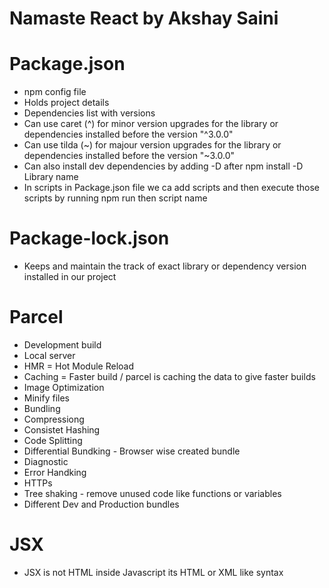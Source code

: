 # Namaste React by Akshay Saini

# Package.json

- npm config file
- Holds project details
- Dependencies list with versions
- Can use caret (^) for minor version upgrades for the library or dependencies installed before the version "^3.0.0"
- Can use tilda (~) for majour version upgrades for the library or dependencies installed before the version "~3.0.0"
- Can also install dev dependencies by adding -D after npm install -D Library name
- In scripts in Package.json file we ca add scripts and then execute those scripts by running npm run then script name

# Package-lock.json

- Keeps and maintain the track of exact library or dependency version installed in our project

# Parcel

- Development build
- Local server
- HMR = Hot Module Reload
- Caching = Faster build / parcel is caching the data to give faster builds
- Image Optimization
- Minify files
- Bundling
- Compressiong
- Consistet Hashing
- Code Splitting
- Differential Bundking - Browser wise created bundle
- Diagnostic
- Error Handking
- HTTPs
- Tree shaking - remove unused code like functions or variables
- Different Dev and Production bundles

# JSX
- JSX is not HTML inside Javascript its HTML or XML like syntax
